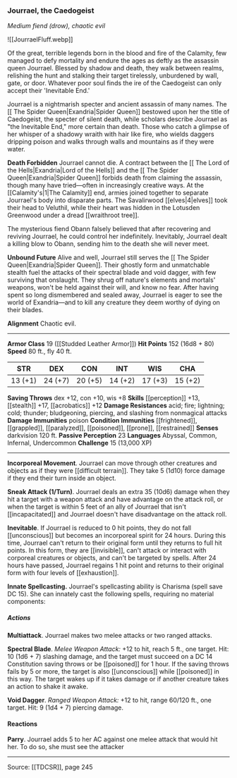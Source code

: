 ### Jourrael, the Caedogeist
_Medium fiend (drow), chaotic evil_

![[JourraelFluff.webp]]

Of the great, terrible legends born in the blood and fire of the Calamity, few managed to defy mortality and endure the ages as deftly as the assassin queen Jourrael. Blessed by shadow and death, they walk between realms, relishing the hunt and stalking their target tirelessly, unburdened by wall, gate, or door. Whatever poor soul finds the ire of the Caedogeist can only accept their 'Inevitable End.'


Jourrael is a nightmarish specter and ancient assassin of many names. The [[ The Spider Queen|Exandria|Spider Queen]] bestowed upon her the title of Caedogeist, the specter of silent death, while scholars describe Jourrael as "the Inevitable End," more certain than death. Those who catch a glimpse of her whisper of a shadowy wraith with hair like fire, who wields daggers dripping poison and walks through walls and mountains as if they were water.

**Death Forbidden** Jourrael cannot die. A contract between the [[ The Lord of the Hells|Exandria|Lord of the Hells]] and the [[ The Spider Queen|Exandria|Spider Queen]] forbids death from claiming the assassin, though many have tried—often in increasingly creative ways. At the [[Calamity's|1|The Calamity]] end, armies joined together to separate Jourrael's body into disparate parts. The Savalirwood [[elves|4|elves]] took their head to Veluthil, while their heart was hidden in the Lotusden Greenwood under a dread [[wraithroot tree]].

The mysterious fiend Obann falsely believed that after recovering and reviving Jourrael, he could control her indefinitely. Inevitably, Jourrael dealt a killing blow to Obann, sending him to the death she will never meet.


**Unbound Future** Alive and well, Jourrael still serves the [[ The Spider Queen|Exandria|Spider Queen]]. Their ghostly form and unmatchable stealth fuel the attacks of their spectral blade and void dagger, with few surviving that onslaught. They shrug off nature's elements and mortals' weapons, won't be held against their will, and know no fear. After having spent so long dismembered and sealed away, Jourrael is eager to see the world of Exandria—and to kill any creature they deem worthy of dying on their blades.


**Alignment** Chaotic evil.






---

**Armor Class** 19 ([[Studded Leather Armor]])
**Hit Points** 152 (16d8 + 80)
**Speed** 80 ft., fly 40 ft.

| STR     | DEX     | CON     | INT     | WIS     | CHA     |
|---------|---------|---------|---------|---------|---------|
| 13 (+1) | 24 (+7) | 20 (+5) | 14 (+2) | 17 (+3) | 15 (+2) |

**Saving Throws** dex +12, con +10, wis +8
**Skills** [[perception]] +13, [[stealth]] +17, [[acrobatics]] +12
**Damage Resistances** acid; fire; lightning; cold; thunder; bludgeoning, piercing, and slashing from nonmagical attacks
**Damage Immunities** poison
**Condition Immunities** [[frightened]], [[grappled]], [[paralyzed]], [[poisoned]], [[prone]], [[restrained]]
**Senses** darkvision 120 ft.
**Passive Perception** 23
**Languages** Abyssal, Common, Infernal, Undercommon
**Challenge** 15 (13,000 XP)

---

**Incorporeal Movement**. Jourrael can move through other creatures and objects as if they were [[difficult terrain]]. They take 5 (1d10) force damage if they end their turn inside an object.

**Sneak Attack (1/Turn)**. Jourrael deals an extra 35 (10d6) damage when they hit a target with a weapon attack and have advantage on the attack roll, or when the target is within 5 feet of an ally of Jourrael that isn't [[incapacitated]] and Jourrael doesn't have disadvantage on the attack roll.

**Inevitable**. If Jourrael is reduced to 0 hit points, they do not fall [[unconscious]] but becomes an incorporeal spirit for 24 hours. During this time, Jourrael can't return to their original form until they returns to full hit points. In this form, they are [[invisible]], can't attack or interact with corporeal creatures or objects, and can't be targeted by spells. After 24 hours have passed, Jourrael regains 1 hit point and returns to their original form with four levels of [[exhaustion]].

**Innate Spellcasting.** Jourrael's spellcasting ability is Charisma (spell save DC 15). She can innately cast the following spells, requiring no material components:

##### Actions
**Multiattack**. Jourrael makes two melee attacks or two ranged attacks.

**Spectral Blade**. _Melee Weapon Attack:_ +12 to hit, reach 5 ft., one target. Hit: 10 (1d6 + 7) slashing damage, and the target must succeed on a DC 14 Constitution saving throws or be [[poisoned]] for 1 hour. If the saving throws fails by 5 or more, the target is also [[unconscious]] while [[poisoned]] in this way. The target wakes up if it takes damage or if another creature takes an action to shake it awake.

**Void Dagger**. _Ranged Weapon Attack:_ +12 to hit, range 60/120 ft., one target. Hit: 9 (1d4 + 7) piercing damage.

#### Reactions
**Parry**. Jourrael adds 5 to her AC against one melee attack that would hit her. To do so, she must see the attacker


---

Source: [[TDCSR]], page 245